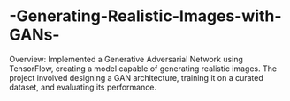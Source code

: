 # -Generating-Realistic-Images-with-GANs-
Overview: Implemented a Generative Adversarial Network using TensorFlow, creating a model capable of generating realistic images. The project involved designing a GAN architecture, training it on a curated dataset, and evaluating its performance.
